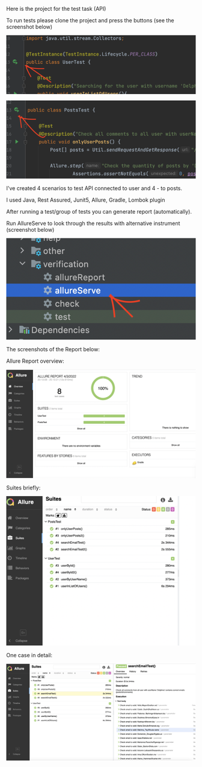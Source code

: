 Here is the project for the test task (API)

To run tests please clone the project and press the buttons (see the screenshot below)

![alt text](1.png)

![alt text](2.png)

I've created 4 scenarios to test API connected to user and 4 - to posts.

I used Java, Rest Assured, Junit5, Allure, Gradle, Lombok plugin

After running a test/group of tests you can generate report (automatically).

Run AllureServe to look through the results with alternative instrument (screenshot below)

![alt text](3.png)

The screenshots of the Report below:

Allure Report overview:

![alt text](4.png)

Suites briefly:

![alt text](5.png)

One case in detail:

![alt text](6.png)
